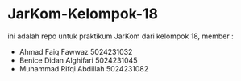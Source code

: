 # JarKom-Kelompok-18

ini adalah repo untuk praktikum JarKom dari kelompok 18, member :

- Ahmad Faiq Fawwaz 5024231032
- Benice Didan Alghifari 5024231045
- Muhammad Rifqi Abdillah 5024231082
